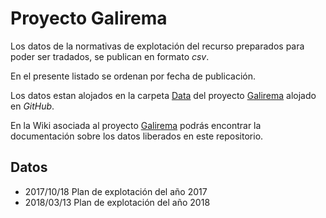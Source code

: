 # Proyecto Galirema

Los datos de la normativas de explotación del recurso preparados para poder ser tradados, se publican en formato _csv_.

En el presente listado se ordenan por fecha de publicación.

Los datos estan alojados en la carpeta [Data](https://github.com/galirema/galirema/tree/master/Data) del proyecto [Galirema](https://github.com/galirema/galirema) alojado en _GitHub_.

En la Wiki asociada al proyecto [Galirema](https://github.com/galirema/galirema/wiki) podrás encontrar la documentación sobre los datos liberados en este repositorio.

## Datos 

* 2017/10/18 Plan de explotación del año 2017
* 2018/03/13 Plan de explotación del año 2018

